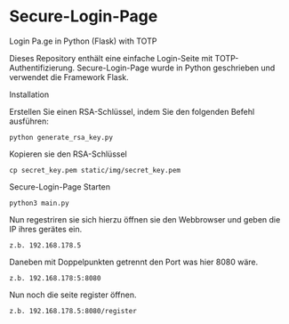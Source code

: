 # Secure-Login-Page
Login Pa.ge in Python (Flask) with TOTP

Dieses Repository enthält eine einfache Login-Seite mit TOTP-Authentifizierung. 
Secure-Login-Page wurde in Python geschrieben und verwendet die Framework Flask.

Installation

Erstellen Sie einen RSA-Schlüssel, indem Sie den folgenden Befehl ausführen:

    python generate_rsa_key.py


Kopieren sie den RSA-Schlüssel

    cp secret_key.pem static/img/secret_key.pem

Secure-Login-Page Starten

    python3 main.py

Nun regestriren sie sich hierzu öffnen sie den Webbrowser und geben die IP ihres gerätes ein.

    z.b. 192.168.178.5

Daneben mit Doppelpunkten getrennt den Port was hier 8080 wäre.
    
    z.b. 192.168.178:5:8080
    
Nun noch die seite register öffnen.
   
    z.b. 192.168.178.5:8080/register
